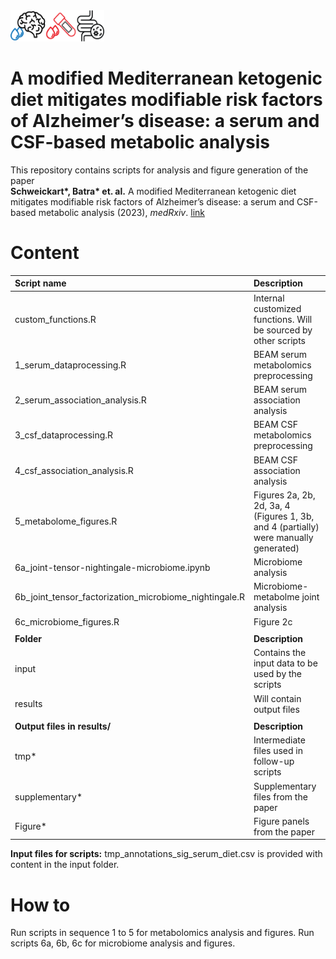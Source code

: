 <img src="keto.png" width="150" height="50"> 

# A modified Mediterranean ketogenic diet mitigates modifiable risk factors of Alzheimer’s disease: a serum and CSF-based metabolic analysis

This repository contains scripts for analysis and figure generation of the paper<br/> **Schweickart\*, Batra\* et. al.** A modified Mediterranean ketogenic diet mitigates modifiable risk factors of Alzheimer’s disease: a serum and CSF-based metabolic analysis (2023), *medRxiv*. [link]()

# Content
| Script name | Description |
| :--- | :--- |
| custom_functions.R  | Internal customized functions. Will be sourced by other scripts |
| 1_serum_dataprocessing.R| BEAM serum metabolomics preprocessing |
| 2_serum_association_analysis.R  | BEAM serum association analysis |
| 3_csf_dataprocessing.R | BEAM CSF metabolomics preprocessing|
| 4_csf_association_analysis.R | BEAM CSF association analysis |
| 5_metabolome_figures.R  | Figures 2a, 2b, 2d, 3a, 4 (Figures 1, 3b, and 4 (partially) were manually generated) |
| 6a_joint-tensor-nightingale-microbiome.ipynb | Microbiome analysis |
| 6b_joint_tensor_factorization_microbiome_nightingale.R | Microbiome-metabolme joint analysis |
| 6c_microbiome_figures.R  | Figure 2c |
|||
| **Folder** | **Description** |
| input | Contains the input data to be used by the scripts |
| results | Will contain output files |
|||
| **Output files in results/** | **Description** |
| tmp* | Intermediate files used in follow-up scripts |
| supplementary* | Supplementary files from the paper |
| Figure* | Figure panels from the paper |

**Input files for scripts:**  tmp_annotations_sig_serum_diet.csv is provided with content in the input folder. 

# How to

Run scripts in sequence 1 to 5 for metabolomics analysis and figures. 
Run scripts 6a, 6b, 6c for microbiome analysis and figures.